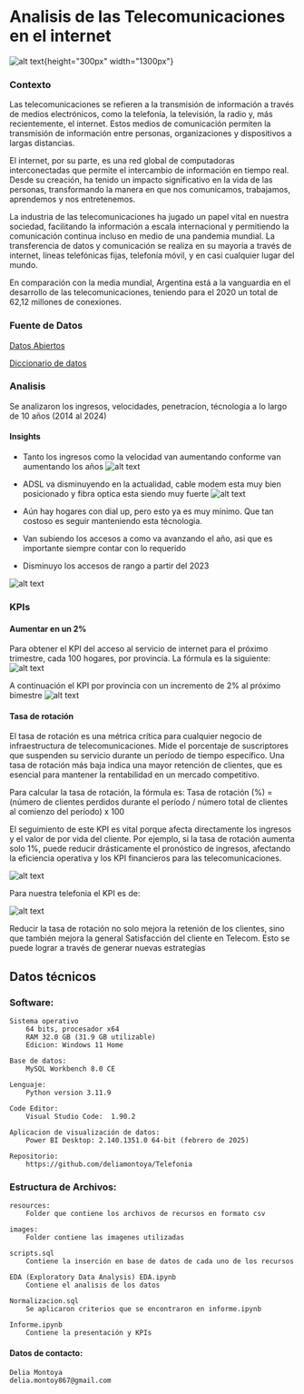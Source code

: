 
# Analisis de las Telecomunicaciones en el internet
![alt text](images/image-8.png){height="300px" width="1300px"}



### Contexto
Las telecomunicaciones se refieren a la transmisión de información a través de medios electrónicos, como la telefonía, la televisión, la radio y, más recientemente, el internet. Estos medios de comunicación permiten la transmisión de información entre personas, organizaciones y dispositivos a largas distancias.

El internet, por su parte, es una red global de computadoras interconectadas que permite el intercambio de información en tiempo real. Desde su creación, ha tenido un impacto significativo en la vida de las personas, transformando la manera en que nos comunicamos, trabajamos, aprendemos y nos entretenemos.

La industria de las telecomunicaciones ha jugado un papel vital en nuestra sociedad, facilitando la información a escala internacional y permitiendo la comunicación continua incluso en medio de una pandemia mundial. La transferencia de datos y comunicación se realiza en su mayoría a través de internet, líneas telefónicas fijas, telefonía móvil, y en casi cualquier lugar del mundo.

En comparación con la media mundial, Argentina está a la vanguardia en el desarrollo de las telecomunicaciones, teniendo para el 2020 un total de 62,12 millones de conexiones.


### Fuente de Datos

[Datos Abiertos](https://indicadores.enacom.gob.ar/datos-abiertos)


[Diccionario de datos](https://docs.google.com/document/d/1BYW0vT_DNIjjKM9v4hNg5KmqjRNOc7OBB1jCXc80gnI/edit?tab=t.0#heading=h.hjukififf3ol)



### Analisis
Se analizaron los ingresos, velocidades, penetracion, técnologia a lo largo de 10 años (2014 al 2024)

#### Insights


- Tanto los ingresos como la velocidad van aumentando conforme van aumentando los años
![alt text](images/image-5.png)

- ADSL va disminuyendo en la actualidad, cable modem esta muy bien posicionado y fibra optica esta siendo muy fuerte
![alt text](images/image-6.png)

- Aún hay hogares con dial up, pero esto ya es muy minimo. Que tan costoso es seguir manteniendo esta técnologia.
- Van subiendo los accesos a como va avanzando el año, asi que es importante siempre contar con lo requerido


- Disminuyo los accesos de rango a partir del 2023

![alt text](images/image-7.png)


### KPIs

#### Aumentar en un 2% 
Para obtener el KPI del acceso al servicio de internet para el próximo trimestre, cada 100 hogares, por provincia. La fórmula es la siguiente:
        ![alt text](images/image-2.png)

A continuación el KPI por provincia con un incremento de 2% al próximo bimestre
![alt text](images/image-4.png)


#### Tasa de rotación
El tasa de rotación es una métrica crítica para cualquier negocio de infraestructura de telecomunicaciones. Mide el porcentaje de suscriptores que suspenden su servicio durante un período de tiempo específico. Una tasa de rotación más baja indica una mayor retención de clientes, que es esencial para mantener la rentabilidad en un mercado competitivo.

Para calcular la tasa de rotación, la fórmula es: 
Tasa de rotación (%) = (número de clientes perdidos durante el período / número total de clientes al comienzo del período) x 100

El seguimiento de este KPI es vital porque afecta directamente los ingresos y el valor de por vida del cliente. Por ejemplo, si la tasa de rotación aumenta solo 1%, puede reducir drásticamente el pronóstico de ingresos, afectando la eficiencia operativa y los KPI financieros para las telecomunicaciones.

 ![alt text](images/image-3.png)

Para nuestra telefonia el KPI es de:

![alt text](images/image-9.png)

Reducir la tasa de rotación no solo mejora la retenión de los clientes, sino que también mejora la general Satisfacción del cliente en Telecom. Esto se puede lograr a través de generar nuevas estrategias

## Datos técnicos

### Software:
    Sistema operativo 
        64 bits, procesador x64
        RAM 32.0 GB (31.9 GB utilizable)
        Edicion: Windows 11 Home

    Base de datos: 
        MySQL Workbench 8.0 CE

    Lenguaje:
        Python version 3.11.9

    Code Editor:
        Visual Studio Code:  1.90.2

    Aplicacion de visualización de datos:
        Power BI Desktop: 2.140.1351.0 64-bit (febrero de 2025)
    
    Repositorio:
        https://github.com/deliamontoya/Telefonia

### Estructura de Archivos:
    resources: 
        Folder que contiene los archivos de recursos en formato csv

    images:
        Folder contiene las imagenes utilizadas

    scripts.sql 
        Contiene la inserción en base de datos de cada uno de los recursos

    EDA (Exploratory Data Analysis) EDA.ipynb 
        Contiene el analisis de los datos

    Normalizacion.sql 
        Se aplicaron criterios que se encontraron en informe.ipynb

    Informe.ipynb  
        Contiene la presentación y KPIs 
            

#### Datos de contacto:
    Delia Montoya
    delia.montoy867@gmail.com